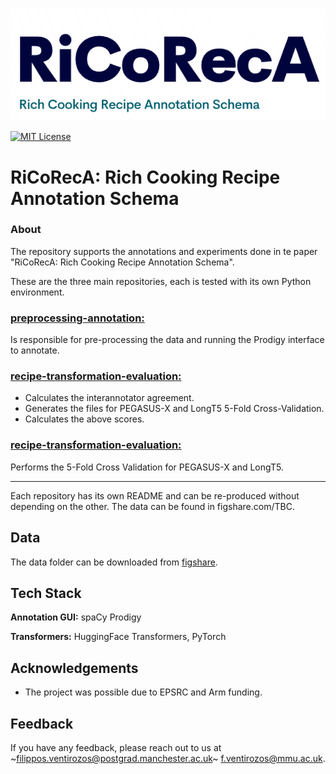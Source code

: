 ![Logo](logo.png)

[![MIT License](https://img.shields.io/badge/License-MIT-green.svg)](https://choosealicense.com/licenses/mit/)


# RiCoRecA: Rich Cooking Recipe Annotation Schema

### About
The repository supports the annotations and experiments done in te paper "RiCoRecA: Rich Cooking Recipe Annotation Schema".

These are the three main repositories, each is tested with its own Python environment.

### <ins>preprocessing-annotation:</ins> 
Is responsible for pre-processing the data and running the Prodigy interface to annotate.

### <ins>recipe-transformation-evaluation:</ins>
- Calculates the interannotator agreement.
- Generates the files for PEGASUS-X and LongT5 5-Fold Cross-Validation.
- Calculates the above scores.

### <ins>recipe-transformation-evaluation:</ins> 
Performs the 5-Fold Cross Validation for PEGASUS-X and LongT5.

---

Each repository has its own README and can be re-produced without depending on the other. The data can be found in figshare.com/TBC.

## Data
The data folder can be downloaded from [figshare](https://figshare.com/articles/dataset/RiCoRecA_i_Ri_i_ch_i_Co_i_oking_i_Rec_i_ipe_i_A_i_nnotation_Schema_Dataset_/22317796).


## Tech Stack

**Annotation GUI:** spaCy Prodigy

**Transformers:** HuggingFace Transformers, PyTorch


## Acknowledgements

 - The project was possible due to EPSRC and Arm funding.

 ## Feedback

If you have any feedback, please reach out to us at ~filippos.ventirozos@postgrad.manchester.ac.uk~ f.ventirozos@mmu.ac.uk.
